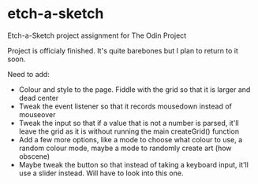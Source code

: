 # etch-a-sketch
Etch-a-Sketch project assignment for The Odin Project

Project is officialy finished. It's quite barebones but I plan to return to it soon.

Need to add:

- Colour and style to the page. Fiddle with the grid so that it is larger and dead center
- Tweak the event listener so that it records mousedown instead of mouseover
- Tweak the input so that if a value that is not a number is parsed, it'll leave the grid as it is without running the main createGrid() function
- Add a few more options, like a mode to choose what colour to use, a random colour mode, maybe a mode to randomly create art (how obscene)
- Maybe tweak the button so that instead of taking a keyboard input, it'll use a slider instead. Will have to look into this one.